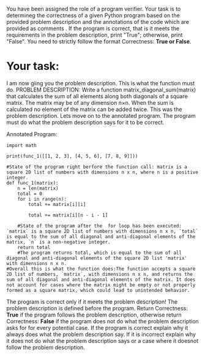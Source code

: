
You have been assigned the role of a program verifier. Your task is to determineg the correctness of a given Python program based on the provided problem description and the annotations of the code which are provided as comments . If the program is correct, that is it meets the requirements in the problem description, print "True"; otherwise, print "False". You need to strictly follow the format Correctness: **True or False**.

# Your task:
I am now giing you the problem description. This is what the function must do.
PROBLEM DESCRIPTION: Write a function matrix_diagonal_sum(matrix) that calculates the sum of all elements along both diagonals of a square matrix. The matrix may be of any dimension n×n. When the sum is calculated no element of the matrix can be added twice.
This was the problem description. Lets move on to the  annotated program. The program must do what the problem description says for it to be correct.

Annotated Program:
```
import math

print(func_1([[1, 2, 3], [4, 5, 6], [7, 8, 9]]))

#State of the program right berfore the function call: matrix is a square 2D list of numbers with dimensions n x n, where n is a positive integer.
def func_1(matrix):
    n = len(matrix)
    total = 0
    for i in range(n):
        total += matrix[i][i]
        
        total += matrix[i][n - i - 1]
        
    #State of the program after the  for loop has been executed: `matrix` is a square 2D list of numbers with dimensions n x n, `total` is equal to the sum of all diagonal and anti-diagonal elements of the matrix, `n` is a non-negative integer.
    return total
    #The program returns total, which is equal to the sum of all diagonal and anti-diagonal elements of the square 2D list 'matrix' with dimensions n x n.
#Overall this is what the function does:The function accepts a square 2D list of numbers, `matrix`, with dimensions n x n, and returns the sum of all diagonal and anti-diagonal elements of the matrix. It does not account for cases where the matrix might be empty or not properly formed as a square matrix, which could lead to unintended behavior.
```
The program is correct only if it meets the problem description! The problem description is defined before the program.  Return Correctness: **True** if the program follows the problem description, otherwise return Correctness: **False** if the program does not do what the problem description asks for for every potential case.
If the program is correct explain why it always does what the problem description say. If it is incorrect explain why it does not do what the problem description says or a case where it doesnot follow the problem description.

